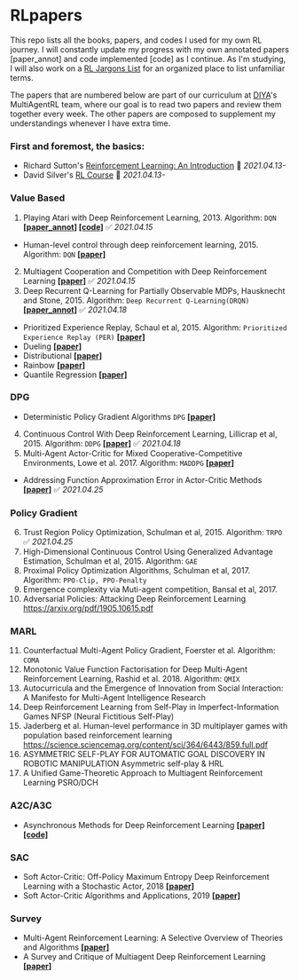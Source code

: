 # RLpapers

This repo lists all the books, papers, and codes I used for my own RL journey.
I will constantly update my progress with my own annotated papers [paper_annot] and code implemented [code] as I continue.
As I'm studying, I will also work on a [RL Jargons List](https://docs.google.com/spreadsheets/d/1TtQPn9n78hDxVIOh44XMBY4sJA3ST4iV2b_Qbw4r5cM/edit#gid=0) for an organized place to list unfamiliar terms.

The papers that are numbered below are part of our curriculum at [DIYA](https://blog.diyaml.com/)'s MultiAgentRL team, where our goal is to read two papers and review them together every week. The other papers are composed to supplement my understandings whenever I have extra time.

### First and foremost, the basics:
- Richard Sutton's [Reinforcement Learning: An Introduction](http://incompleteideas.net/book/the-book.html) 🚧 *2021.04.13-*
- David Silver's [RL Course](https://youtube.com/playlist?list=PLqYmG7hTraZBiG_XpjnPrSNw-1XQaM_gB) 🚧 *2021.04.13-*

### Value Based
1. Playing Atari with Deep Reinforcement Learning, 2013. Algorithm: `DQN` **[[paper_annot]](https://github.com/tylertaewook/RLpapers/blob/main/DQN_annot.pdf) [[code]](https://github.com/tylertaewook/RLpapers/blob/main/DQN.ipynb)** ✅ *2021.04.15*
- Human-level control through deep reinforcement learning, 2015. Algorithm: `DQN` **[[paper]](https://storage.googleapis.com/deepmind-media/dqn/DQNNaturePaper.pdf)**
2. Multiagent Cooperation and Competition with Deep Reinforcement Learning **[[paper]](https://arxiv.org/pdf/1511.08779.pdf)** ✅ *2021.04.15*
3. Deep Recurrent Q-Learning for Partially Observable MDPs, Hausknecht and Stone, 2015. Algorithm: `Deep Recurrent Q-Learning(DRQN)` **[[paper_annot]](https://github.com/tylertaewook/RLpapers/blob/main/DRQN_annot.pdf)** ✅ *2021.04.18*
- Prioritized Experience Replay, Schaul et al, 2015. Algorithm: `Prioritized Experience Replay (PER)` **[[paper]](https://arxiv.org/abs/1511.05952)**
- Dueling **[[paper]](https://arxiv.org/pdf/1511.06581.pdf)**
- Distributional **[[paper]](https://arxiv.org/pdf/1707.06887.pdf)**
- Rainbow **[[paper]](https://arxiv.org/abs/1710.02298)**
- Quantile Regression **[[paper]](https://arxiv.org/abs/1710.10044)**

### DPG
- Deterministic Policy Gradient Algorithms `DPG` **[[paper]](http://proceedings.mlr.press/v32/silver14.pdf)** 
4. Continuous Control With Deep Reinforcement Learning, Lillicrap et al, 2015. Algorithm: `DDPG` **[[paper]](https://github.com/tylertaewook/RLpapers/blob/main/DDPG_annot.pdf)** ✅ *2021.04.18*
5. Multi-Agent Actor-Critic for Mixed Cooperative-Competitive Environments, Lowe et al. 2017. Algorithm: `MADDPG` **[[paper]](https://arxiv.org/abs/1706.02275)**
- Addressing Function Approximation Error in Actor-Critic Methods **[[paper]](https://arxiv.org/pdf/1802.09477.pdf)** ✅ *2021.04.25*

### Policy Gradient
6. Trust Region Policy Optimization, Schulman et al, 2015. Algorithm: `TRPO` ✅ *2021.04.25*
7. High-Dimensional Continuous Control Using Generalized Advantage Estimation, Schulman et al, 2015. Algorithm: `GAE`
8. Proximal Policy Optimization Algorithms, Schulman et al, 2017. Algorithm: `PPO-Clip, PPO-Penalty`
9. Emergence complexity via Muti-agent competition, Bansal et al, 2017.
10. Adversarial Policies: Attacking Deep Reinforcement Learning https://arxiv.org/pdf/1905.10615.pdf

### MARL
11. Counterfactual Multi-Agent Policy Gradient, Foerster et al. Algorithm: `COMA`
12. Monotonic Value Function Factorisation for Deep Multi-Agent Reinforcement Learning, Rashid et al. 2018. Algorithm: `QMIX`
13. Autocurricula and the Emergence of Innovation from Social Interaction: A Manifesto for Multi-Agent Intelligence Research
14. Deep Reinforcement Learning from Self-Play in Imperfect-Information Games NFSP (Neural Fictitious Self-Play)
15. Jaderberg et al. Human-level performance in 3D multiplayer games with population based reinforcement learning https://science.sciencemag.org/content/sci/364/6443/859.full.pdf
16. ASYMMETRIC SELF-PLAY FOR AUTOMATIC GOAL DISCOVERY IN ROBOTIC MANIPULATION Asymmetric self-play & HRL
17. A Unified Game-Theoretic Approach to Multiagent Reinforcement Learning PSRO/DCH

### A2C/A3C
- Asynchronous Methods for Deep Reinforcement Learning **[[paper]](https://arxiv.org/pdf/1602.01783.pdf) [[code]]()**

### SAC
- Soft Actor-Critic: Off-Policy Maximum Entropy Deep Reinforcement Learning with a Stochastic Actor, 2018 **[[paper]](https://arxiv.org/abs/1801.01290)**
- Soft Actor-Critic Algorithms and Applications, 2019 **[[paper]](https://arxiv.org/abs/1801.01290)**
 
### Survey
- Multi-Agent Reinforcement Learning: A Selective Overview of Theories and Algorithms **[[paper]](https://arxiv.org/pdf/1911.10635.pdf)**
- A Survey and Critique of Multiagent Deep Reinforcement Learning **[[paper]](https://arxiv.org/pdf/1810.05587.pdf)**



